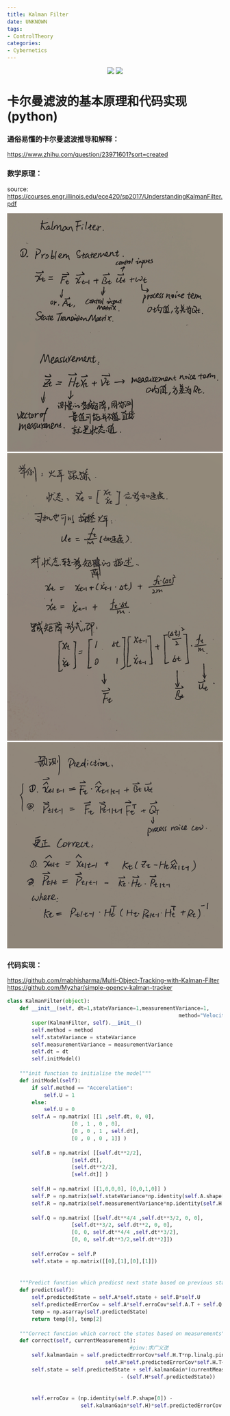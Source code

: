 ```yaml
---
title: Kalman Filter
date: UNKNOWN 
tags:
- ControlTheory
categories:
- Cybernetics
---
```


<p align='center'>
<a href="https://github.com/satoshiSchubert" target="_blank"><img src="https://img.shields.io/badge/Github-@SatoshiNg-f3e1e1.svg?style=flat-square&logo=GitHub"></a>
<img src='https://img.shields.io/badge/style-Chinese-c45a65.svg?style=flat-square' />

# 卡尔曼滤波的基本原理和代码实现(python)

### 通俗易懂的卡尔曼滤波推导和解释：
https://www.zhihu.com/question/23971601?sort=created

### 数学原理：
source: https://courses.engr.illinois.edu/ece420/sp2017/UnderstandingKalmanFilter.pdf

![](pics/6C16B1CE696E6E9637B9F0A764F1FD10.png)
![](pics/1ED2D1AE1776F40D7806B72825B0A682.png)
![](pics/10A43B16D935315E96FCBAADE2AD3ED6.png)



### 代码实现：
https://github.com/mabhisharma/Multi-Object-Tracking-with-Kalman-Filter
https://github.com/Myzhar/simple-opencv-kalman-tracker

```python
class KalmanFilter(object):
	def __init__(self, dt=1,stateVariance=1,measurementVariance=1, 
														method="Velocity" ):
		super(KalmanFilter, self).__init__()
		self.method = method
		self.stateVariance = stateVariance
		self.measurementVariance = measurementVariance
		self.dt = dt
		self.initModel()
	
	"""init function to initialise the model"""
	def initModel(self): 
		if self.method == "Accerelation":
			self.U = 1
		else: 
			self.U = 0
		self.A = np.matrix( [[1 ,self.dt, 0, 0], 
				     [0 , 1 , 0 , 0], 
				     [0 , 0 , 1 , self.dt],  
				     [0 , 0 , 0 , 1]] )

		self.B = np.matrix( [[self.dt**2/2], 
				     [self.dt], 
				     [self.dt**2/2], 									
				     [self.dt]] )
		
		self.H = np.matrix( [[1,0,0,0], [0,0,1,0]] ) 
		self.P = np.matrix(self.stateVariance*np.identity(self.A.shape[0]))
		self.R = np.matrix(self.measurementVariance*np.identity(self.H.shape[0]))
		
		self.Q = np.matrix( [[self.dt**4/4 ,self.dt**3/2, 0, 0], 
				     [self.dt**3/2, self.dt**2, 0, 0], 
				     [0, 0, self.dt**4/4 ,self.dt**3/2],
				     [0, 0, self.dt**3/2,self.dt**2]])
		
		self.erroCov = self.P
		self.state = np.matrix([[0],[1],[0],[1]])


	"""Predict function which predicst next state based on previous state"""
	def predict(self):
		self.predictedState = self.A*self.state + self.B*self.U
		self.predictedErrorCov = self.A*self.erroCov*self.A.T + self.Q
		temp = np.asarray(self.predictedState)
		return temp[0], temp[2]

	"""Correct function which correct the states based on measurements"""
	def correct(self, currentMeasurement):
	       								#pinv:求广义逆
		self.kalmanGain = self.predictedErrorCov*self.H.T*np.linalg.pinv(
								self.H*self.predictedErrorCov*self.H.T+self.R)
		self.state = self.predictedState + self.kalmanGain*(currentMeasurement
								     - (self.H*self.predictedState))
		

		self.erroCov = (np.identity(self.P.shape[0]) - 
						self.kalmanGain*self.H)*self.predictedErrorCov


```

